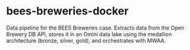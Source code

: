 # bees-breweries-docker
Data pipeline for the BEES Breweries case. Extracts data from the Open Brewery DB API, stores it in an Omini data lake using the medallion architecture (bronze, silver, gold), and orchestrates with MWAA.
